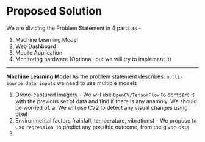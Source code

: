 # Proposed Solution

We are dividing the Problem Statement in 4 parts as -
1. Machine Learning Model
2. Web Dashboard
3. Mobile Application
4. Monitoring hardware (Optional, but we will try to implement it)

---
**Machine Learning Model**
As the problem statement describes, `multi-source data inputs` we need to use multiple models
  1. Drone-captured imagery - We will use `OpenCV/TensorFlow` to compare it with the previous set of data and find if there is any anamoly. We should be worried of.
     a. We will use CV2 to detect any visual changes using pixel
  3. Environmental factors (rainfall, temperature, vibrations) - We propose to use `regression`, to predict any possible outcome, from the given data.
  4. 
